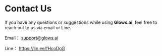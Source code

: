 # Contact Us

If you have any questions or suggestions while using **Glows.ai**, feel free to reach out to us via email or Line.

Email： support@glows.ai

Line： https://lin.ee/fHcoDgG
